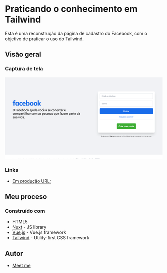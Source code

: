 # Praticando o conhecimento em Tailwind

Esta é uma reconstrução da página de cadastro do Facebook, com o objetivo de praticar o uso do Tailwind.

## Visão geral

### Captura de tela

![](./screenshot.png)

### Links

- [Em produção URL:](https://facebook-tailwind.ercdev.com.br/)

## Meu proceso

### Construído com

- HTML5
- [Nuxt](https://nuxtjs.org/) - JS library
- [Vue.js](https://vuejs.org/) - Vue.js framework
- [Tailwind](https://tailwindcss.com/) - Utility-first CSS framework

## Autor

- [Meet me](https://ercdev.com.br/)
